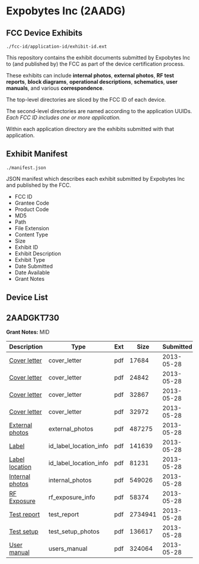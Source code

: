# Expobytes Inc (2AADG)
## FCC Device Exhibits

```
./fcc-id/application-id/exhibit-id.ext
```

This repository contains the exhibit documents submitted by Expobytes Inc to (and published by) the FCC as part of the device certification process.

These exhibits can include **internal photos**, **external photos**, **RF test reports**, **block diagrams**, **operational descriptions**, **schematics**, **user manuals**, and various **correspondence**.

The top-level directories are sliced by the FCC ID of each device.

The second-level directories are named according to the application UUIDs. *Each FCC ID includes one or more application.*

Within each application directory are the exhibits submitted with that application. 

## Exhibit Manifest

```
./manifest.json
```

JSON manifest which describes each exhibit submitted by Expobytes Inc and published by the FCC.

- FCC ID
- Grantee Code
- Product Code
- MD5
- Path
- File Extension
- Content Type
- Size
- Exhibit ID
- Exhibit Description
- Exhibit Type
- Date Submitted
- Date Available
- Grant Notes

## Device List
## 2AADGKT730
**Grant Notes:** MID

| Description | Type | Ext | Size | Submitted | Available |
| ----------- | ---- | --- | ---- | --------- | --------- |
| [Cover letter](2AADGKT730/ecb1ee409d1ca776a0dd0e8714990d76/1975832.pdf) | cover_letter | pdf | 17684 | 2013-05-28 | 2013-05-28 |
| [Cover letter](2AADGKT730/ecb1ee409d1ca776a0dd0e8714990d76/1975833.pdf) | cover_letter | pdf | 24842 | 2013-05-28 | 2013-05-28 |
| [Cover letter](2AADGKT730/ecb1ee409d1ca776a0dd0e8714990d76/1975834.pdf) | cover_letter | pdf | 32867 | 2013-05-28 | 2013-05-28 |
| [Cover letter](2AADGKT730/ecb1ee409d1ca776a0dd0e8714990d76/1975835.pdf) | cover_letter | pdf | 32972 | 2013-05-28 | 2013-05-28 |
| [External photos](2AADGKT730/ecb1ee409d1ca776a0dd0e8714990d76/1975836.pdf) | external_photos | pdf | 487275 | 2013-05-28 | 2013-05-28 |
| [Label](2AADGKT730/ecb1ee409d1ca776a0dd0e8714990d76/1975837.pdf) | id_label_location_info | pdf | 141639 | 2013-05-28 | 2013-05-28 |
| [Label location](2AADGKT730/ecb1ee409d1ca776a0dd0e8714990d76/1975838.pdf) | id_label_location_info | pdf | 81231 | 2013-05-28 | 2013-05-28 |
| [Internal photos](2AADGKT730/ecb1ee409d1ca776a0dd0e8714990d76/1975839.pdf) | internal_photos | pdf | 549026 | 2013-05-28 | 2013-05-28 |
| [RF Exposure](2AADGKT730/ecb1ee409d1ca776a0dd0e8714990d76/1975841.pdf) | rf_exposure_info | pdf | 58374 | 2013-05-28 | 2013-05-28 |
| [Test report](2AADGKT730/ecb1ee409d1ca776a0dd0e8714990d76/1975878.pdf) | test_report | pdf | 2734941 | 2013-05-28 | 2013-05-28 |
| [Test setup](2AADGKT730/ecb1ee409d1ca776a0dd0e8714990d76/1975879.pdf) | test_setup_photos | pdf | 136617 | 2013-05-28 | 2013-05-28 |
| [User manual](2AADGKT730/ecb1ee409d1ca776a0dd0e8714990d76/1975880.pdf) | users_manual | pdf | 324064 | 2013-05-28 | 2013-05-28 |
